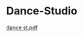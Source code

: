 # Dance-Studio
[dance st.pdf](https://github.com/leelasabarish/Dance-Studio/files/11183033/dance.st.pdf)
